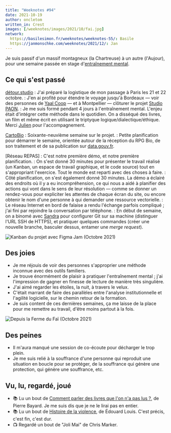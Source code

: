 ```yaml
---
title: "Weeknotes #94"
date: 2021-10-19
author: oncletom
written_in: Crest
images: [/weeknotes/images/2021/10/fai.jpg]
network:
  https://basilesimon.fr/weeknotes/weeknotes-55/: Basile
  https://janmonschke.com/weeknotes/2021/12/: Jan
---
```


Je suis passif d'un massif montagneux (la Chartreuse) à un autre (l'Aujour), pour une semaine passée en stage d'[entraînement mental](https://fr.wikipedia.org/wiki/Entra%C3%AEnement_mental).

<!--more-->

## Ce qui s'est passé

[détour.studio]
: J'ai préparé la logistique de mon passage à Paris les 21 et 22 octobre.
: J'en ai profité pour étendre le voyage jusqu'à Bordeaux — voir des personnes de [Yaal Coop](https://www.yaal.coop) — et à Montpellier — clôturer le projet [Studio PAON][EditAdapt].
: Je me suis formé pendant 4 jours à l'entraînement mental. L'enjeu était d'intégrer cette méthode dans le quotidien. On a disséqué des livres, un film et même écrit en utilisant le triptyque logique/dialectique/éthique. Merci [Julien](https://laturbineagraines.net/index.php/calendrier/#EM) pour l'accompagnement.

[CartoBio]
: Soixante-neuvième semaine sur le projet.
: Petite planification pour démarrer le semaine, orientée autour de la réception du RPG Bio, de son traitement et de sa publication sur [data.gouv.fr](https://data.gouv.fr).

[Réseau REPAS]
: C'est notre première démo, et notre première planification.
: On s'est donné 30 minutes pour présenter le travail réalisé (un Kanban, un espace de travail graphique, et le code source) tout en s'appropriant l'exercice. Tout le monde est reparti avec des choses à faire.
: Côté planification, on s'est également donné 30 minutes. La démo a éclairé des endroits où il y a eu incompréhension, ce qui nous a aidé à planifier des actions qui vont dans le sens de leur résolution — comme se donner un rendez-vous pour expliciter les attentes de chaque écran du site, ou encore obtenir le nom d'une personne à qui demander une ressource vectorielle.
: Le réseau Internet en bord de falaise a rendu l'échange parfois compliqué ; j'ai fini par rejoindre la conversation par téléphone.
: En début de semaine, on a binomé avec [Sandra] pour configurer Git sur sa machine (distinguer l'URL SSH de HTTPS), et pratiquer quelques commandes (créer une nouvelle branche, basculer dessus, entamer une _merge request_).

![](/weeknotes/images/2021/10/figma-kanban.png "Kanban du projet avec Figma Jam (Octobre 2021)")

## Des joies

- Je me réjouis de voir des personnes s'approprier une méthode inconnue avec des outils familiers.
- Je trouve énormément de plaisir à pratiquer l'entraînement mental ; j'ai l'impression de gagner en finesse de lecture de manière très singulière.
- J'ai aimé regarder les étoiles, la nuit, à travers le velux.
- C'était marrant de faire des parallèles entre l'analyse institutionnelle et l'agilité logicielle, sur le chemin retour de la formation.
- Je suis content de ces dernières semaines, ça me laisse de la place pour me remettre au travail, d'être moins partout à la fois.

![](/weeknotes/images/2021/10/fai.jpg "Depuis la Ferme du Faï (Octobre 2021)")

## Des peines

- Il m'aura manqué une session de co-écoute pour décharger le trop plein.
- Je me suis relié à la souffrance d'une personne qui reproduit une situation en boucle pour se protéger, de la souffrance qui génère une protection, qui génère une souffrance, etc.

## Vu, lu, regardé, joué

- 📚 Lu un bout de [Comment parler des livres que l'on n'a pas lus ?](http://www.leseditionsdeminuit.fr/livre-Comment_parler_des_livres_que_l_on_n_a_pas_lus__-2514-1-1-0-1.html), de Pierre Bayard. Je me suis dis que je ne le lirai pas en entier.
- 📚 Lu un bout de [Histoire de la violence](https://www.seuil.com/ouvrage/histoire-de-la-violence-edouard-louis/9782021177787), de Édouard Louis. C'est précis, c'est fin, c'est dur.
- 📺 Regardé un bout de "Joli Mai" de Chris Marker.

[détour.studio]: /
[Solstice]: https://solstice.coop/
[Stylo]: https://github.com/EcrituresNumeriques/stylo
[CartoBio]: https://cartobio.org/
[EditAdapt]: http://editadapt.fr/
[Usine Vivante]: https://www.usinevivante.org
[La Zone]: http://la.zone
[YesWiki]: https://yeswiki.net
[NatureProgres]: http://np26.fr/

[Noémie]: https://noemiegirard.co
[Sandra]: https://sandrakpodar.net/
[Juliette]: https://twitter.com/ju_net01
[Sofia]: https://twitter.com/sofiaboulaarab
[Guillaume]: https://www.yuzutech.fr/
[Antoine]: https://www.quaternum.net/
[Yannick]: https://elsif.fr/
[Basile]: https://basilesimon.fr/
[Maïtané]: https://maiwann.net/
[Laurent]: https://cocotier.xyz/
[Audrey]: https://fr.linkedin.com/in/audreybramy
